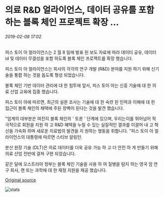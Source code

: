 # 의료 R&D 얼라이언스, 데이터 공유를 포함 하는 블록 체인 프로젝트 확장 ...

###### 2019-02-08 17:02

피스 토이 아 얼라이언스는 2 월 8 일에 발표 된 보도 자료에 따라 데이터 공유, 데이터 id 및 데이터 무결성을 포함 하도록 블록 체인 프로젝트를 확장 했습니다.

피스 토이 아 얼라이언스는 회사의 각각의 연구 개발 (R&D) 분야를 지원 하기 위해 신기술을 통합 하는 것을 돕도록 형성 되었습니다.

블록 체인 기반 데이터 관리에 대 한 침투에 앞서, 피스 토이 아는 신흥 기술에 대 한 의료 산업 교육에 집중 했습니다.

피스 토이 아에 따르면, 최근의 설문 조사는 기술에 대 한 숙련 된 인력과 이해에 대 한 접근이 블록 체인의 채택에 주된 장벽이 된다는 것을 발견 했습니다.

"업계의 대부분은 여전히 블록 체인의 ' 토론 ' 단계에 있으며, 우리는이를 뛰어넘어 적극적으로 회원을 지원 하 고 R&D 혜택을 누릴 수 있는 실질적인 결과를 이끌어 내 고 혁신을 가속화 하며 새로운 치료법의 발견을 지 원하는 행동을 취합니다. "피스 토이 아 얼라이언스의 대통령에 따르면 스티브 알링턴.

분산 원장 기술 (DLT)은 의료 데이터를 더욱 공유 가능 하 고 더 안전 하 게 만들기 위해 의료 산업 전반에 걸쳐 구현 되었습니다.

같은 달에 오스트리아 정부는 블록 체인 기술을 사용 하 여 질병을 탐지 하는 영국 암 연구 회사, 랜 또는 과학에 대 한 재정 지원을 제공 했습니다.

[Original source](https://cointelegraph.com/news/medical-rd-alliance-expands-blockchain-project-to-include-data-sharing)

![stats](https://c.statcounter.com/11760860/0/a89fa40b/1/ "stats")